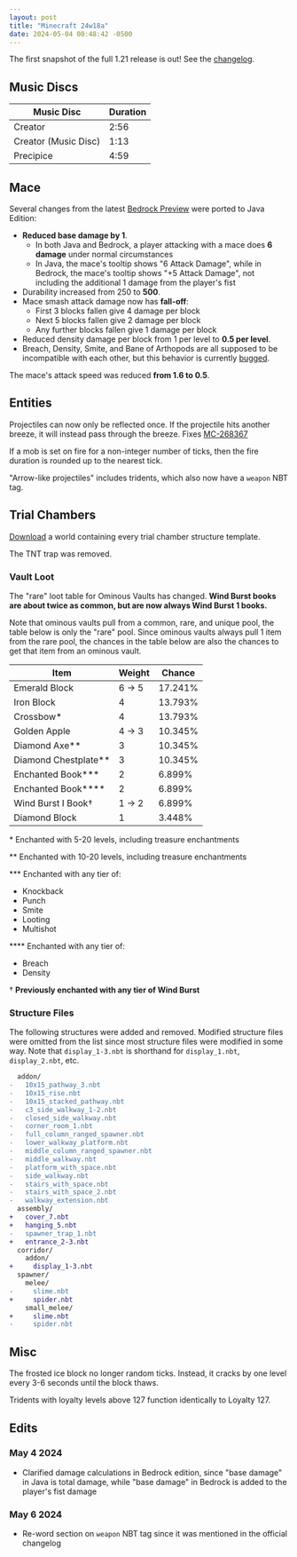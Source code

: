 ```yaml
---
layout: post
title: "Minecraft 24w18a"
date: 2024-05-04 00:48:42 -0500
---
```


The first snapshot of the full 1.21 release is out! See the [changelog](https://www.minecraft.net/en-us/article/minecraft-snapshot-24w18a).

## Music Discs

| Music Disc           | Duration |
| -------------------- | -------- |
| Creator              | 2:56     |
| Creator (Music Disc) | 1:13     |
| Precipice            | 4:59     |

## Mace

Several changes from the latest [Bedrock Preview](https://feedback.minecraft.net/hc/en-us/articles/26354480452109-Minecraft-Beta-Preview-1-21-0-24) were ported to Java Edition:
- **Reduced base damage by 1**.
  - In both Java and Bedrock, a player attacking with a mace does **6 damage** under normal circumstances
  - In Java, the mace's tooltip shows "6 Attack Damage", while in Bedrock, the mace's tooltip shows "+5 Attack Damage", not including the additional 1 damage from the player's fist
- Durability increased from 250 to **500**.
- Mace smash attack damage now has **fall-off**:
  - First 3 blocks fallen give 4 damage per block
  - Next 5 blocks fallen give 2 damage per block
  - Any further blocks fallen give 1 damage per block
- Reduced density damage per block from 1 per level to **0.5 per level**.
- Breach, Density, Smite, and Bane of Arthopods are all supposed to be incompatible with each other, but this behavior is currently [bugged](https://bugs.mojang.com/browse/MC-271404).

The mace's attack speed was reduced **from 1.6 to 0.5**.

## Entities

Projectiles can now only be reflected once. If the projectile hits another breeze, it will instead pass through the breeze. Fixes [MC-268367](https://bugs.mojang.com/browse/MC-268367)

If a mob is set on fire for a non-integer number of ticks, then the fire duration is rounded up to the nearest tick.

"Arrow-like projectiles" includes tridents, which also now have a `weapon` NBT tag.

## Trial Chambers

[Download](https://raw.githubusercontent.com/Tisawesomeness/StructureWorlds/main/TrialChamber/TrialChamber24w18a.zip) a world containing every trial chamber structure template.

The TNT trap was removed.

### Vault Loot

The "rare" loot table for Ominous Vaults has changed. **Wind Burst books are about twice as common, but are now always Wind Burst 1 books.**

Note that ominous vaults pull from a common, rare, and unique pool, the table below is only the "rare" pool. Since ominous vaults always pull 1 item from the rare pool, the chances in the table below are also the chances to get that item from an ominous vault.

| Item                   | Weight | Chance  |
| ---------------------- | ------ | ------- |
| Emerald Block          | 6 → 5  | 17.241% |
| Iron Block             | 4      | 13.793% |
| Crossbow\*             | 4      | 13.793% |
| Golden Apple           | 4 → 3  | 10.345% |
| Diamond Axe\*\*        | 3      | 10.345% |
| Diamond Chestplate\*\* | 3      | 10.345% |
| Enchanted Book\*\*\*   | 2      | 6.899%  |
| Enchanted Book\*\*\*\* | 2      | 6.899%  |
| Wind Burst I Book†     | 1 → 2  | 6.899%  |
| Diamond Block          | 1      | 3.448%  |

\* Enchanted with 5-20 levels, including treasure enchantments

\*\* Enchanted with 10-20 levels, including treasure enchantments

\*\*\* Enchanted with any tier of:
- Knockback
- Punch
- Smite
- Looting
- Multishot

\*\*\*\* Enchanted with any tier of:
- Breach
- Density

† **Previously enchanted with any tier of Wind Burst**

### Structure Files

The following structures were added and removed. Modified structure files were omitted from the list since most structure files were modified in some way. Note that `display_1-3.nbt` is shorthand for `display_1.nbt`, `display_2.nbt`, etc.

```diff
  addon/
-   10x15_pathway_3.nbt
-   10x15_rise.nbt
-   10x15_stacked_pathway.nbt
-   c3_side_walkway_1-2.nbt
-   closed_side_walkway.nbt
-   corner_room_1.nbt
-   full_column_ranged_spawner.nbt
-   lower_walkway_platform.nbt
-   middle_column_ranged_spawner.nbt
-   middle_walkway.nbt
-   platform_with_space.nbt
-   side_walkway.nbt
-   stairs_with_space.nbt
-   stairs_with_space_2.nbt
-   walkway_extension.nbt
  assembly/
+   cover_7.nbt
+   hanging_5.nbt
-   spawner_trap_1.nbt
+   entrance_2-3.nbt
  corridor/
    addon/
+     display_1-3.nbt
  spawner/
    melee/
-     slime.nbt
+     spider.nbt
    small_melee/
+     slime.nbt
-     spider.nbt
```

## Misc

The frosted ice block no longer random ticks. Instead, it cracks by one level every 3-6 seconds until the block thaws.

Tridents with loyalty levels above 127 function identically to Loyalty 127.

## Edits

### May 4 2024

- Clarified damage calculations in Bedrock edition, since "base damage" in Java is total damage, while "base damage" in Bedrock is added to the player's fist damage

### May 6 2024

- Re-word section on `weapon` NBT tag since it was mentioned in the official changelog

